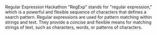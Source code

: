 Regular Expression Hackathon
"RegExp" stands for "regular expression," which is a powerful and flexible sequence of characters that defines a search pattern. Regular expressions are used for pattern matching within strings and text. They provide a concise and flexible means for matching strings of text, such as characters, words, or patterns of characters.
